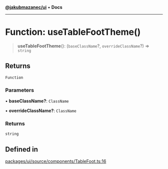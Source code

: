 [**@jakubmazanec/ui**](../README.md) • **Docs**

---

# Function: useTableFootTheme()

> **useTableFootTheme**(): (`baseClassName`?, `overrideClassName`?) => `string`

## Returns

`Function`

### Parameters

• **baseClassName?**: `ClassName`

• **overrideClassName?**: `ClassName`

### Returns

`string`

## Defined in

[packages/ui/source/components/TableFoot.ts:16](https://github.com/jakubmazanec/tools/blob/e8ae4d79f84effbab1b79b1c88222a54b84f3504/packages/ui/source/components/TableFoot.ts#L16)
